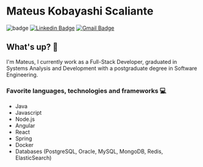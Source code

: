 # Mateus Kobayashi Scaliante

![badge](https://img.shields.io/static/v1?label=Brazil&message=Londrina&color=03a57a) [![Linkedin Badge](http://img.shields.io/badge/-mateuskobayashiscaliante-blue?style=flat-square&logo=Linkedin&logoColor=white&link=https://www.linkedin.com/in/mateus-kobayashi-scaliante)](https://www.linkedin.com/in/mateus-kobayashi-scaliante/) [![Gmail Badge](https://img.shields.io/badge/-mateuskobayashiscaliante@gmail.com-c14438?style=flat-square&logo=Gmail&logoColor=white&link=mailto:mateuskobayashiscaliante@gmail.com)](mailto:mateuskobayashiscaliante@gmail.com)

## What's up? 👋

I'm Mateus, 
I currently work as a Full-Stack Developer, graduated in Systems Analysis and Development with a postgraduate degree in Software Engineering.

### Favorite languages, technologies and frameworks :computer: 

* Java
* Javascript
* Node.js
* Angular
* React
* Spring
* Docker
* Databases (PostgreSQL, Oracle, MySQL, MongoDB, Redis, ElasticSearch)

